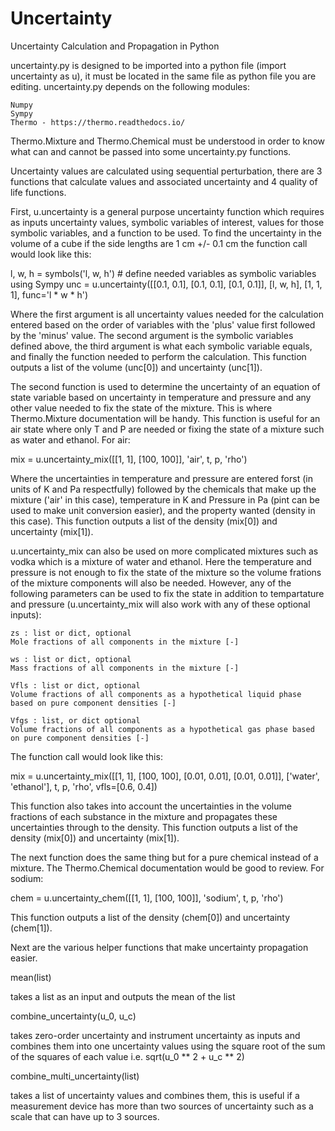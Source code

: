 # Uncertainty
Uncertainty Calculation and Propagation in Python

uncertainty.py is designed to be imported into a python file (import uncertainty as u), it must be located 
in the same file as python file you are editing. uncertainty.py depends on the following modules:

	Numpy
	Sympy
	Thermo - https://thermo.readthedocs.io/

Thermo.Mixture and Thermo.Chemical must be understood in order to know what can and cannot be passed into some
uncertainty.py functions.

Uncertainty values are calculated using sequential perturbation, there are 3 functions that calculate values 
and associated uncertainty and 4 quality of life functions. 



First, u.uncertainty is a general purpose uncertainty function which requires as inputs uncertainty values, symbolic
variables of interest, values for those symbolic variables, and a function to be used. To find the uncertainty in the 
volume of a cube if the side lengths are 1 cm +/- 0.1 cm the function call would look like this:

l, w, h = symbols('l, w, h')  # define needed variables as symbolic variables using Sympy
unc = u.uncertainty([[0.1, 0.1], [0.1, 0.1], [0.1, 0.1]], [l, w, h], [1, 1, 1], func='l * w * h')

Where the first argument is all uncertainty values needed for the calculation entered based on the order of variables 
with the 'plus' value first followed by the 'minus' value. The second argument is the symbolic variables defined above,
the third argument is what each symbolic variable equals, and finally the function needed to perform the calculation.
This function outputs a list of the volume (unc[0]) and uncertainty (unc[1]). 



The second function is used to determine the uncertainty of an equation of state variable based on uncertainty in 
temperature and pressure and any other value needed to fix the state of the mixture. This is where Thermo.Mixture 
documentation will be handy. This function is useful for an air state where only T and P are needed or fixing the 
state of a mixture such as water and ethanol. For air:

mix = u.uncertainty_mix([[1, 1], [100, 100]], 'air', t, p, 'rho')

Where the uncertainties in temperature and pressure are entered forst (in units of K and Pa respectfully) followed by 
the chemicals that make up the mixture ('air' in this case), temperature in K and Pressure in Pa (pint can be used to 
make unit conversion easier), and the property wanted (density in this case).
This function outputs a list of the density (mix[0]) and uncertainty (mix[1]).



u.uncertainty_mix can also be used on more complicated mixtures such as vodka which is a mixture of water and ethanol.
Here the temperature and pressure is not enough to fix the state of the mixture so the volume frations of the mixture 
components will also be needed. However, any of the following parameters can be used to fix the state in addition to 
tempartature and pressure (u.uncertainty_mix will also work with any of these optional inputs):

	zs : list or dict, optional
	Mole fractions of all components in the mixture [-]

	ws : list or dict, optional
	Mass fractions of all components in the mixture [-]

	Vfls : list or dict, optional
	Volume fractions of all components as a hypothetical liquid phase based on pure component densities [-]

	Vfgs : list, or dict optional
	Volume fractions of all components as a hypothetical gas phase based on pure component densities [-]
	
The function call would look like this:

mix = u.uncertainty_mix([[1, 1], [100, 100], [0.01, 0.01], [0.01, 0.01]], ['water', 'ethanol'], t, p, 'rho', vfls=[0.6, 0.4])

This function also takes into account the uncertainties in the volume fractions of each substance in the mixture and 
propagates these uncertainties through to the density.
This function outputs a list of the density (mix[0]) and uncertainty (mix[1]).



The next function does the same thing but for a pure chemical instead of a mixture. The Thermo.Chemical documentation 
would be good to review. For sodium:

chem = u.uncertainty_chem([[1, 1], [100, 100]], 'sodium', t, p, 'rho')

This function outputs a list of the density (chem[0]) and uncertainty (chem[1]).



Next are the various helper functions that make uncertainty propagation easier. 

mean(list)

takes a list as an input and outputs the mean of the list

combine_uncertainty(u_0, u_c)

takes zero-order uncertainty and instrument uncertainty as inputs and combines them into one uncertainty values using 
the square root of the sum of the squares of each value i.e. sqrt(u_0 ** 2 + u_c ** 2)

combine_multi_uncertainty(list)

takes a list of uncertainty values and combines them, this is useful if a measurement device has more than two sources 
of uncertainty such as a scale that can have up to 3 sources. 
